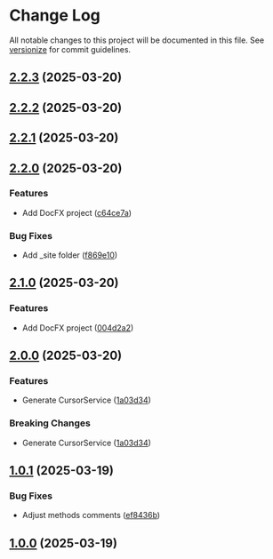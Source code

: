# Change Log

All notable changes to this project will be documented in this file. See [versionize](https://github.com/versionize/versionize) for commit guidelines.

<a name="2.2.3"></a>
## [2.2.3](https://www.github.com/gargiolas/cursor-pagination/releases/tag/v2.2.3) (2025-03-20)

<a name="2.2.2"></a>
## [2.2.2](https://www.github.com/gargiolas/cursor-pagination/releases/tag/v2.2.2) (2025-03-20)

<a name="2.2.1"></a>
## [2.2.1](https://www.github.com/gargiolas/cursor-pagination/releases/tag/v2.2.1) (2025-03-20)

<a name="2.2.0"></a>
## [2.2.0](https://www.github.com/gargiolas/cursor-pagination/releases/tag/v2.2.0) (2025-03-20)

### Features

* Add DocFX project ([c64ce7a](https://www.github.com/gargiolas/cursor-pagination/commit/c64ce7af87afdf14047a5770f19b59a5fbe866d8))

### Bug Fixes

* Add _site folder ([f869e10](https://www.github.com/gargiolas/cursor-pagination/commit/f869e10323a919e97fcf5808d66a3b7d4cec20b4))

<a name="2.1.0"></a>
## [2.1.0](https://www.github.com/gargiolas/cursor-pagination/releases/tag/v2.1.0) (2025-03-20)

### Features

* Add DocFX project ([004d2a2](https://www.github.com/gargiolas/cursor-pagination/commit/004d2a2bb2e3517eaeb5fab3fe35a782ad86427d))

<a name="2.0.0"></a>
## [2.0.0](https://www.github.com/gargiolas/cursor-pagination/releases/tag/v2.0.0) (2025-03-20)

### Features

* Generate CursorService ([1a03d34](https://www.github.com/gargiolas/cursor-pagination/commit/1a03d34393159c7c14d76fa172895593aa1bf856))

### Breaking Changes

* Generate CursorService ([1a03d34](https://www.github.com/gargiolas/cursor-pagination/commit/1a03d34393159c7c14d76fa172895593aa1bf856))

<a name="1.0.1"></a>
## [1.0.1](https://www.github.com/gargiolas/cursor-pagination/releases/tag/v1.0.1) (2025-03-19)

### Bug Fixes

* Adjust methods comments ([ef8436b](https://www.github.com/gargiolas/cursor-pagination/commit/ef8436b74a5673883140e1ab26ddee343fdb99c0))

<a name="1.0.0"></a>
## [1.0.0](https://www.github.com/gargiolas/cursor-pagination/releases/tag/v1.0.0) (2025-03-19)

